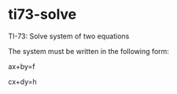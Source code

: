# ti73-solve
TI-73: Solve system of two equations 

The system must be written in the following form:

ax+by=f

cx+dy=h

